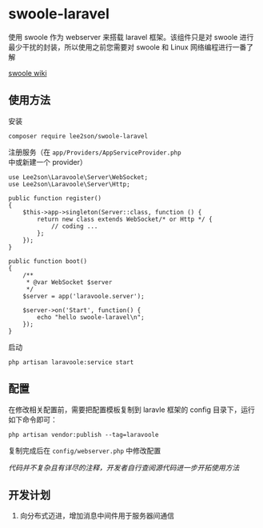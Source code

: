 # swoole-laravel
使用 swoole 作为 webserver 来搭载 laravel 框架。该组件只是对 swoole 进行最少干扰的封装，所以使用之前您需要对 swoole 和 Linux 网络编程进行一番了解

[swoole wiki](https://wiki.swoole.com/wiki/index/prid-1)

## 使用方法

安装

    composer require lee2son/swoole-laravel
    
注册服务（在 `app/Providers/AppServiceProvider.php` 中或新建一个 provider）

    use Lee2son\Laravoole\Server\WebSocket;
    use Lee2son\Laravoole\Server\Http;
    
    public function register()
    {
        $this->app->singleton(Server::class, function () {
            return new class extends WebSocket/* or Http */ {
                // coding ...
            };
        });
    }
    
    public function boot()
    {
        /**
         * @var WebSocket $server
         */
        $server = app('laravoole.server');

        $server->on('Start', function() {
            echo "hello swoole-laravel\n";
        });
    }
    
启动

    php artisan laravoole:service start
    
## 配置
在修改相关配置前，需要把配置模板复制到 laravle 框架的 config 目录下，运行如下命令即可：

    php artisan vendor:publish --tag=laravoole
    
复制完成后在 `config/webserver.php` 中修改配置


*代码并不复杂且有详尽的注释，开发者自行查阅源代码进一步开拓使用方法*

## 开发计划
1. 向分布式迈进，增加消息中间件用于服务器间通信